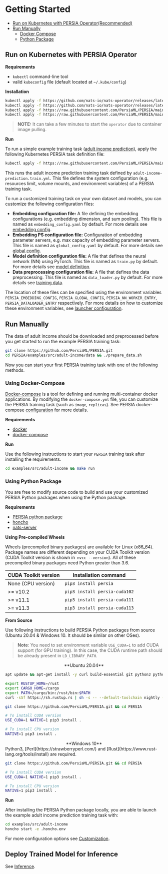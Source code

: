# Getting Started


- [Run on Kubernetes with PERSIA Operator(Recommended)](#run-on-kubernetes-with-persia-operator)
- [Run Manually](#run-manually)
    - [Docker Compose](#using-docker-compose)
    - [Python Package](#using-python-package)

## Run on Kubernetes with PERSIA Operator

**Requirements**

* `kubectl` command-line tool
* valid `kubeconfig` file (default located at `~/.kube/config`)

**Installation**

```bash
kubectl apply -f https://github.com/nats-io/nats-operator/releases/latest/download/00-prereqs.yaml
kubectl apply -f https://github.com/nats-io/nats-operator/releases/latest/download/10-deployment.yaml
kubectl apply -f https://raw.githubusercontent.com/PersiaML/PERSIA/main/k8s/resources/jobs.persia.com.yaml
kubectl apply -f https://raw.githubusercontent.com/PersiaML/PERSIA/main/k8s/resources/operator.persia.com.yaml
```

> **NOTE:** It can take a few minutes to start the `operator` due to container image pulling.

**Run**

To run a simple example training task ([adult income prediction](https://archive.ics.uci.edu/ml/datasets/census+income)), apply the following Kubernetes PERSIA task definition file:

```bash
kubectl apply -f https://raw.githubusercontent.com/PersiaML/PERSIA/main/k8s/example/adult-income-prediction.train.yml
```

This runs the adult income prediction training task defined by `adult-income-prediction.train.yml`. This file defines the system configuration (e.g. resources limit, volume mounts, and environment variables) of a PERSIA training task.

To run a customized training task on your own dataset and models, you can customize the following configuration files:

- **Embedding configuration file:** A file defining the embedding configurations (e.g. embedding dimension, and sum pooling). This file is named as `embedding_config.yaml` by default. For more details see [embedding config](../configuration/index.md#embedding-config).
- **Embedding PS configuration file:** Configuration of embedding parameter servers, e.g. max capacity of embedding parameter servers. This file is named as `global_config.yaml` by default. For more details see [global config](../configuration/index.md#global-configuration).
- **Model definition configuration file:** A file that defines the neural network (NN) using PyTorch. This file is named as `train.py` by default. For more details see [model definition](../customization/index.md#model-definition).
- **Data preprocessing configuration file:** A file that defines the data preprocessing. This file is named as `data_loader.py` by default. For more details see [training data](../customization/index.md#training-data).

The location of these files can be specified using the environment variables `PERSIA_EMBEDDING_CONFIG`, `PERSIA_GLOBAL_CONFIG`, `PERSIA_NN_WORKER_ENTRY`, `PERSIA_DATALOADER_ENTRY` respectively. For more
details on how to customize these environment variables, see
[launcher configuration](../customization/index.md#launcher-configuration).

## Run Manually

The data of adult income should be downloaded and preprocessed before you get started to run the example PERSIA training task:

<!-- To launch the PERSIA adult income prediction task  manually, the first step is to download the corresponding dataset and preprocess the train data and test data. We already prepare the script to help you finish this step. -->

```bash
git clone https://github.com/PersiaML/PERSIA.git
cd PERSIA/examples/src/adult-income/data && ./prepare_data.sh
```

<!-- After downloading the adult income dataset. You can choose from the following two methods to start your first PERSIA task. -->

Now you can start your first PERSIA training task with one of the following methods.

### Using Docker-Compose

[Docker-compose](https://docs.docker.com/compose/) is a tool for defining and running multi-container docker applications. By modifying the `docker-compose.yml` file, you can customize the PERSIA training task (such as `image`, `replicas`). See PERSIA docker-compose [configuration](../customization/index.md#docker-compose-launcher) for more details.

**Requirements**

* [docker](https://docs.docker.com/engine/install/ubuntu/)
* [docker-compose](https://docs.docker.com/compose/)

**Run**

<!-- We already provide the `docker-compose.yml` and `.docker.env` for adult income example.  -->
Use the following instructions to start your `PERSIA` training task after installing the requirements.

```bash
cd examples/src/adult-income && make run
```

### Using Python Package

You are free to modify source code to build and use your customized PERSIA Python packages when using the Python package.

**Requirements**

* [PERSIA python package](https://pypi.org/project/persia/) 
* [honcho](https://github.com/nickstenning/honcho) 
* [nats-server](https://docs.nats.io/running-a-nats-service/introduction/installation)

**Using Pre-compiled Wheels**
 
Wheels (precompiled binary packages) are available for Linux (x86_64). Package names are different depending on your CUDA Toolkit version (CUDA Toolkit version is shown in` nvcc --version`). All of these precompiled binary packages need Python greater than 3.6.

|CUDA Toolkit version|Installation command|
|-|-|
|None (CPU version) |`pip3 install persia`|
|>= v10.2|`pip3 install persia-cuda102`|
|>= v11.1|`pip3 install persia-cuda111`|
|>= v11.3|`pip3 install persia-cuda113`|

**From Source**

Use following instructions to build PERSIA Python packages from source (Ubuntu 20.04 & Windows 10. It should be similar on other OSes).

> **Note**: You need to set environment variable `USE_CUDA=1` to add CUDA support (for GPU training). In this case, the CUDA runtime path should be already present in `LD_LIBRARY_PATH`.

<center>
**Ubuntu 20.04**
</center>

```bash
apt update && apt-get install -y curl build-essential git python3 python3-dev python3-pip 

export RUSTUP_HOME=/rust
export CARGO_HOME=/cargo
export PATH=/cargo/bin:/rust/bin:$PATH
curl -sSf https://sh.rustup.rs | sh -s -- --default-toolchain nightly -y --profile default --no-modify-path

git clone https://github.com/PersiaML/PERSIA.git && cd PERSIA 

# To install CUDA version
USE_CUDA=1 NATIVE=1 pip3 install .

# To install CPU version
NATIVE=1 pip3 install .
```

<center>
**Windows 10**
</center>
Python3, [Perl](https://strawberryperl.com/) and [Rust](https://www.rust-lang.org/tools/install) are required.

```bash
git clone https://github.com/PersiaML/PERSIA.git && cd PERSIA 

# To install CUDA version
USE_CUDA=1 NATIVE=1 pip3 install .

# To install CPU version
NATIVE=1 pip3 install .
```

**Run**

After installing the PERSIA Python package locally, you are able to launch the example adult income prediction training task with:

```bash
cd examples/src/adult-income
honcho start -e .honcho.env
```

For more configuration options see [Customization](../customization/index.md#honcho-launcher).

## Deploy Trained Model for Inference

See [Inference](../inference/index.md).
